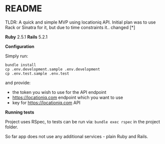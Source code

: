 # README

TLDR: A quick and simple MVP using locationiq API. Initial plan was to use Rack or Sinatra for it, but due to time constraints it.. changed [*]

**Ruby** 2.5.1 
**Rails** 5.2.1

**Configuration**

Simply run:

```
bundle install
cp .env.development.sample .env.development
cp .env.test.sample .env.test
```

and provide:

  - the token you wish to use for the API endpoint
  - https://locationiq.com endpoint which you want to use
  - key for https://locationiq.com API

**Running tests**

Project uses RSpec, to tests can be run via: ```bundle exec rspec``` in the project folder.

So far app does not use any additional services - plain Ruby and Rails.